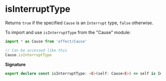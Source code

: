 # isInterruptType

Returns `true` if the specified `Cause` is an `Interrupt` type, `false`
otherwise.

To import and use `isInterruptType` from the "Cause" module:

```ts
import * as Cause from 'effect/Cause'

// Can be accessed like this
Cause.isInterruptType
```

**Signature**

```ts
export declare const isInterruptType: <E>(self: Cause<E>) => self is Interrupt
```
